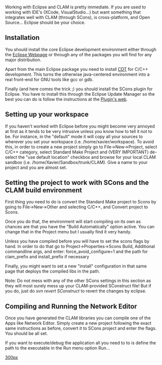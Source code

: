 Working with Eclipse and CLAM is pretty immediate. If you are used to working with IDE's (XCode, VisualStudio...) but want something that integrates well with CLAM (through SCons), is cross-platform, and Open Source... Eclipse should be your choice.

Installation
------------

You should install the core Eclipse development environment either through the [Eclipse Webpage](http://www.eclipse.org/) or through any of the packages you will find for any major distribution.

Apart from the main Eclipse package you need to install [CDT](http://www.eclipse.org/cdt/) for C/C++ development. This turns the otherwise java-centered environment into a real front-end for GNU tools like gcc or gdb.

Finally (and here comes the trick ;) you should install the SCons plugin for Eclipse. You have to install this through the Eclipse Update Manager so the best you can do is follow the instructions at the [Plugin's web](http://nic-nac-project.de/~lothar/eclipse/update/SConsBuilderPlugin.html).

Setting up your workspace
-------------------------

If you haven't worked with Eclipse before you might become very annoyed at first as it tends to be very intrusive unless you know how to tell it not to be. For instance, in the "default" mode it will copy all your sources to wherever you set your workspace (i.e. /home/xavier/workspace). To avoid this, in order to create a new project simply go to File-\>New-\>Project, select C/C++ category, select Standard Make Project and (VERY IMPORTANT) de-select the "use default location" checkbox and browse for your local CLAM sandbox (i.e. /home/Xavier/Sandbox/trunk/CLAM). Give a name to your project and you are almost set.

Setting the project to work with SCons and the CLAM build environment
---------------------------------------------------------------------

First thing you need to do is convert the Standard Make project to Scons by going to File-\>New-\>Other and selecting C/C++, and Convert project to Scons.

Once you do that, the environment will start compiling on its own as chances are that you have the "Build Automatically" option active. You can change that in the Project menu but I usually find it very handy.

Unless you have compiled before you will have to set the scons flags by hand. In order to do that go to Project-\>Properties-\>Scons Build, Additional commandline args, and enter: force\_avoid\_configure=1 and the path for clam\_prefix and install\_prefix if necessary

Finally, you might want to set a new "install" configuration in that same page that deploys the compiled libs in the path.

Note: Do not mess with any of the other SCons settings in this section as they will most surely mess up your CLAM-provided SConstruct file! But if you do, just do *svn revert SConstruct* to revert the changes by eclipse.

Compiling and Running the Network Editor
----------------------------------------

Once you have generated the CLAM libraries you can compile one of the Apps like Network Editor. Simply create a new project following the exact same instructions as before, convert it to SCons project and enter the flags. You should be all set.

If you want to execute/debug the application all you need to to is define the path to the executable in the Run menu option Run...

[300px](image:EclipseCLAM.png "wikilink")
